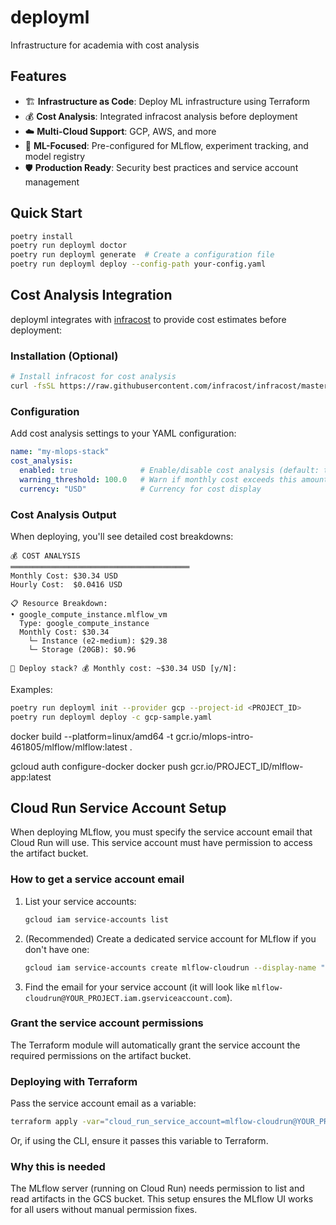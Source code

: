 # deployml
Infrastructure for academia with cost analysis

## Features

- 🏗️ **Infrastructure as Code**: Deploy ML infrastructure using Terraform
- 💰 **Cost Analysis**: Integrated infracost analysis before deployment
- ☁️ **Multi-Cloud Support**: GCP, AWS, and more
- 🔬 **ML-Focused**: Pre-configured for MLflow, experiment tracking, and model registry
- 🛡️ **Production Ready**: Security best practices and service account management

## Quick Start

```bash
poetry install
poetry run deployml doctor
poetry run deployml generate  # Create a configuration file
poetry run deployml deploy --config-path your-config.yaml
```

## Cost Analysis Integration

deployml integrates with [infracost](https://www.infracost.io/) to provide cost estimates before deployment:

### Installation (Optional)
```bash
# Install infracost for cost analysis
curl -fsSL https://raw.githubusercontent.com/infracost/infracost/master/scripts/install.sh | sh
```

### Configuration
Add cost analysis settings to your YAML configuration:

```yaml
name: "my-mlops-stack"
cost_analysis:
  enabled: true              # Enable/disable cost analysis (default: true)
  warning_threshold: 100.0   # Warn if monthly cost exceeds this amount
  currency: "USD"            # Currency for cost display
```

### Cost Analysis Output
When deploying, you'll see detailed cost breakdowns:

```
💰 COST ANALYSIS
════════════════════════════════════════
Monthly Cost: $30.34 USD
Hourly Cost:  $0.0416 USD

📋 Resource Breakdown:
• google_compute_instance.mlflow_vm
  Type: google_compute_instance
  Monthly Cost: $30.34
    └─ Instance (e2-medium): $29.38
    └─ Storage (20GB): $0.96

🚀 Deploy stack? 💰 Monthly cost: ~$30.34 USD [y/N]:
```

Examples:

```bash
poetry run deployml init --provider gcp --project-id <PROJECT_ID>
poetry run deployml deploy -c gcp-sample.yaml
```



docker build --platform=linux/amd64 -t gcr.io/mlops-intro-461805/mlflow/mlflow:latest .

gcloud auth configure-docker
docker push gcr.io/PROJECT_ID/mlflow-app:latest

## Cloud Run Service Account Setup

When deploying MLflow, you must specify the service account email that Cloud Run will use. This service account must have permission to access the artifact bucket.

### How to get a service account email

1. List your service accounts:
   ```sh
   gcloud iam service-accounts list
   ```
2. (Recommended) Create a dedicated service account for MLflow if you don't have one:
   ```sh
   gcloud iam service-accounts create mlflow-cloudrun --display-name "MLflow Cloud Run Service Account"
   ```
3. Find the email for your service account (it will look like `mlflow-cloudrun@YOUR_PROJECT.iam.gserviceaccount.com`).

### Grant the service account permissions

The Terraform module will automatically grant the service account the required permissions on the artifact bucket.

### Deploying with Terraform

Pass the service account email as a variable:

```sh
terraform apply -var="cloud_run_service_account=mlflow-cloudrun@YOUR_PROJECT.iam.gserviceaccount.com"
```

Or, if using the CLI, ensure it passes this variable to Terraform.

### Why this is needed

The MLflow server (running on Cloud Run) needs permission to list and read artifacts in the GCS bucket. This setup ensures the MLflow UI works for all users without manual permission fixes.
